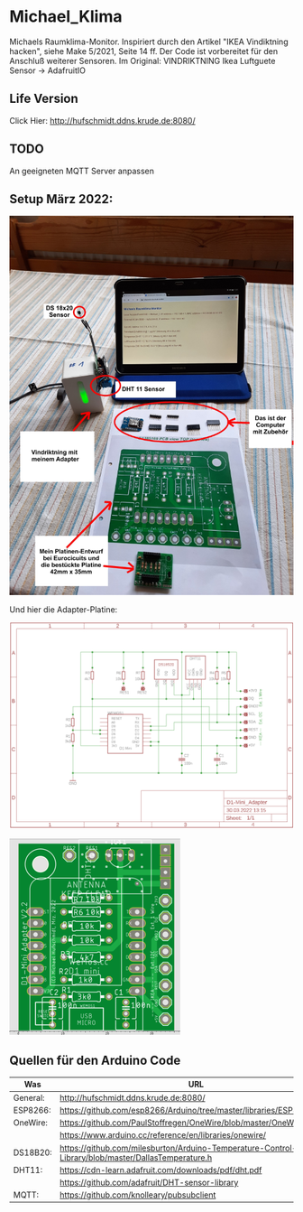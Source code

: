 # Michael_Klima

Michaels Raumklima-Monitor. Inspiriert durch den Artikel
"IKEA Vindiktning hacken", siehe Make 5/2021, Seite 14 ff.
Der Code ist vorbereitet für den Anschluß weiterer Sensoren.
Im Original: VINDRIKTNING Ikea Luftguete Sensor -> AdafruitIO

## Life Version

Click Hier: <http://hufschmidt.ddns.krude.de:8080/>

## TODO

An geeigneten MQTT Server anpassen

## Setup März 2022:

![Foto Setup](Klima-Monitor_1.png)

Und hier die Adapter-Platine:

![pdf Adapter Schematic](D1-Mini-Adapter_sch.png "Schaltplan")

![pdf Adapter PCB](D1-Mini_Adapter_pcb_Eurocircuits.png "Platine")

## Quellen für den Arduino Code
|Was     |URL                                        |
|--------|------------------------------------------------------------------------|
|General:| <http://hufschmidt.ddns.krude.de:8080/>                                | 
|ESP8266:| <https://github.com/esp8266/Arduino/tree/master/libraries/ESP8266WiFi/>|
|OneWire:| <https://github.com/PaulStoffregen/OneWire/blob/master/OneWire.h>      |
|        |<https://www.arduino.cc/reference/en/libraries/onewire/>                |
|DS18B20:|<https://github.com/milesburton/Arduino-Temperature-Control-Library/blob/master/DallasTemperature.h>|
|DHT11:  |<https://cdn-learn.adafruit.com/downloads/pdf/dht.pdf>|
|        |<https://github.com/adafruit/DHT-sensor-library>|
|MQTT:   |<https://github.com/knolleary/pubsubclient>|






